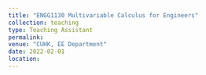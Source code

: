 ```yaml
---
title: "ENGG1130 Multivariable Calculus for Engineers"
collection: teaching
type: Teaching Assistant
permalink: 
venue: "CUHK, EE Department"
date: 2022-02-01
location: 
---
```

